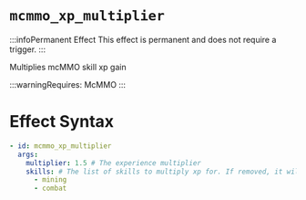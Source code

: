 # `mcmmo_xp_multiplier`
:::infoPermanent Effect
This effect is permanent and does not require a trigger.
:::

Multiplies mcMMO skill xp gain

:::warningRequires:
McMMO
:::

# Effect Syntax
```yaml
- id: mcmmo_xp_multiplier
  args:
    multiplier: 1.5 # The experience multiplier
    skills: # The list of skills to multiply xp for. If removed, it will multiply all skills.
      - mining
      - combat 
```
